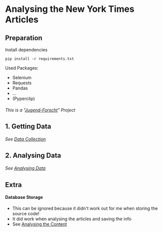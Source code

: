 # Analysing the New York Times Articles

## Preparation

Install dependencies

```
pip install -r requirements.txt
```

Used Packages:

- Selenium
- Requests
- Pandas
- ...
- (Pyperclip)

###### This is a "[Jugend-Forscht](https://jugend-forscht.de)" Project

## 1. Getting Data

###### See [Data Collection](./data-collection/)

## 2. Analysing Data

###### See [Analysing Data](./Analysing/)

## Extra

#### Database Storage

- This can be ignored because it didn't work out for me when storing the source code!
- It did work when analysing the articles and saving the info
- See [Analysing the Content](./Analysing/)
